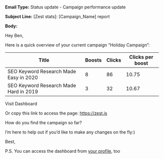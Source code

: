 **Email Type:** Status update - Campaign performance update

**Subject Line:** [Zest stats]: [Campaign_Name] report

**Body:**

Hey Ben,

Here is a quick overview of your current campaign “Holiday Campaign”:

| Title                                  	| Boosts 	| Clicks 	| Clicks per boost 	|
|----------------------------------------	|--------	|--------	|------------------	|
| SEO Keyword Research Made Easy in 2020 	| 8      	| 86     	| 10.75            	|
| SEO Keyword Research Made Hard in 2019 	| 3      	| 32     	| 10.67            	|


Visit Dashboard

Or copy this link to access the page: https://zest.is

How do you find the campaign so far?

I’m here to help out if you’d like to make any changes on the fly:)

Best,


P.S. You can access the dashboard from [your profile](https://distilled.zest.is/zester/benjamin-salomon), too

